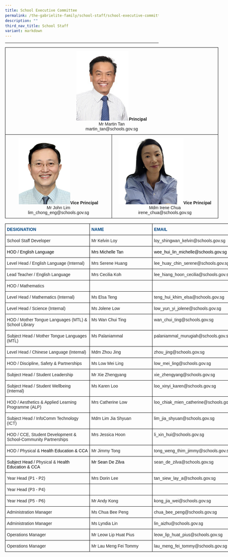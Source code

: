 ```yaml
---
title: School Executive Committee
permalink: /the-gabrielite-family/school-staff/school-executive-committee/
description: ""
third_nav_title: School Staff
variant: markdown
---
```

----

<style type="text/css">
.tg  {border-collapse:collapse;border-spacing:0;margin:0px auto;}
.tg td{border-color:black;border-style:solid;border-width:1px;font-family:Arial, sans-serif;font-size:14px;
  overflow:hidden;padding:10px 5px;word-break:normal;}
.tg th{border-color:black;border-style:solid;border-width:1px;font-family:Arial, sans-serif;font-size:14px;
  font-weight:normal;overflow:hidden;padding:10px 5px;word-break:normal;}
.tg .tg-baqh{text-align:center;vertical-align:top}
</style>
<table class="tg" style="undefined;table-layout: fixed; width: 700px">
<colgroup>
<col style="width: 350px">
<col style="width: 350px">
</colgroup>
<tbody>
  <tr>
    <td class="tg-baqh" colspan="2"><img src="/images/mrmartintan2.jpeg" style="width:25%"><span style="font-weight:bold">Principal</span><br>Mr Martin Tan<br>martin_tan@schools.gov.sg</td>
  </tr>
  <tr>
    <td class="tg-baqh"><img src="/images/John%20Lim.jpeg" style="width:50%"><span style="font-weight:bold">Vice Principal</span><br>Mr John Lim<br>lim_chong_eng@schools.gov.sg</td>
    <td class="tg-baqh"><img src="/images/Mdm_Chua__VP_.jpeg" style="width:63%"><span style="font-weight:bold">Vice Principal</span><br><span style="font-weight:400;font-style:normal">Mdm Irene Chua</span><br><span style="font-weight:400;font-style:normal">irene_chua@schools.gov.sg</span></td>
  </tr>
</tbody>
</table>

<br>

<style type="text/css">
.tg  {border-collapse:collapse;border-spacing:0;margin:0px auto;}
.tg td{border-color:black;border-style:solid;border-width:1px;font-family:Arial, sans-serif;font-size:14px;
  overflow:hidden;padding:10px 5px;word-break:normal;}
.tg th{border-color:black;border-style:solid;border-width:1px;font-family:Arial, sans-serif;font-size:14px;
  font-weight:normal;overflow:hidden;padding:10px 5px;word-break:normal;}
.tg .tg-vl7p{color:#222;text-align:left;vertical-align:middle}
.tg .tg-5x91{color:#004784;font-weight:bold;text-align:left;vertical-align:top}
.tg .tg-brl1{color:#222;text-align:left;vertical-align:top}
</style>
<table class="tg" style="undefined;table-layout: fixed; width: 808px">
<colgroup>
<col style="width: 278px">
<col style="width: 206px">
<col style="width: 324px">
</colgroup>
<tbody>
  <tr>
    <td class="tg-5x91">DESIGNATION</td>
    <td class="tg-5x91">NAME</td>
    <td class="tg-5x91">EMAIL</td>
  </tr>
  <tr>
    <td class="tg-brl1">School Staff Developer <br></td>
    <td class="tg-brl1"> Mr Kelvin Loy<br></td>
    <td class="tg-brl1"> loy_shingwan_kelvin@schools.gov.sg</td>
  </tr>
  
  <tr>
    <td class="tg-brl1"><span style="color:#000">HOD / English Language</span></td>
    <td class="tg-brl1"><span style="color:#000"> Mrs Michelle Tan</span></td>
    <td class="tg-brl1"><span style="color:#000"> wee_hui_lin_michelle@schools.gov.sg</span> <span style="color:#222;background-color:transparent"> </span></td>
  </tr>
  <tr>
    <td class="tg-brl1">Level Head / English Language (Internal)</td>
    <td class="tg-brl1"> Mrs Serene Huang</td>
    <td class="tg-brl1"> lee_huay_chin_serene@schools.gov.sg <br></td>
  </tr>
	<tr><td class="tg-brl1">Lead Teacher / English Language</td>
    <td class="tg-brl1"> Mrs Cecilia Koh</td>
    <td class="tg-brl1"> lee_hiang_hoon_cecilia@schools.gov.sg<br></td>
  </tr>
	 <tr>
    <td class="tg-brl1">HOD / Mathematics<br></td>
    <td class="tg-brl1"> </td>
    <td class="tg-brl1"> </td>
  </tr>
  <tr>
    <td class="tg-brl1">Level Head / Mathematics (Internal)<br></td>
    <td class="tg-brl1"> Ms Elsa Teng</td>
    <td class="tg-brl1"> teng_hui_khim_elsa@schools.gov.sg</td>
  </tr>
  <tr>
    <td class="tg-brl1">Level Head / Science (Internal)</td>
    <td class="tg-brl1"> Ms Jolene Low </td>
    <td class="tg-brl1"> low_yun_yi_jolene@schools.gov.sg</td>
  </tr>
  <tr>
    <td class="tg-brl1">HOD / Mother Tongue Languages (MTL)&nbsp;&amp; School Library&nbsp;</td>
    <td class="tg-brl1"> Ms Wan Chui Ting</td>
    <td class="tg-brl1"> wan_chui_ting@schools.gov.sg</td>
  </tr>
    <tr>
    <td class="tg-brl1">Subject Head / Mother Tongue Languages (MTL)</td>
    <td class="tg-brl1"> Ms Palaniammal</td>
    <td class="tg-brl1"> palaniammal_murugiah@schools.gov.sg</td>
  </tr>
	<tr>
    <td class="tg-brl1">Level Head / Chinese Language (Internal)</td>
    <td class="tg-brl1"> Mdm Zhou Jing</td>
    <td class="tg-brl1"> zhou_jing@schools.gov.sg</td>
  </tr>
  <tr>
    <td class="tg-brl1">HOD / Discipline, Safety &amp; Partnerships</td>
    <td class="tg-brl1"> Ms Low Mei Ling</td>
    <td class="tg-brl1"> low_mei_ling@schools.gov.sg</td>
  </tr>
  <tr>
    <td class="tg-brl1">Subject Head / Student Leadership</td>
    <td class="tg-brl1"> Mr Xie Zhengyang</td>
    <td class="tg-brl1"> xie_zhengyang@schools.gov.sg</td>
  </tr>
	<tr>
    <td class="tg-brl1">Subject Head / Student Wellbeing (Internal)</td>
    <td class="tg-brl1"> Ms Karen Loo </td>
    <td class="tg-brl1"> loo_xinyi_karen@schools.gov.sg</td>
  </tr>
  <tr>
    <td class="tg-brl1">HOD / Aesthetics &amp; Applied Learning Programme (ALP)</td>
    <td class="tg-brl1"> Mrs Catherine Low</td>
    <td class="tg-brl1"> loo_chiak_mien_catherine@schools.gov.sg</td>
  </tr>
  <tr>
    <td class="tg-brl1">Subject Head / InfoComm Technology (ICT)</td>
    <td class="tg-brl1"> Mdm Lim Jia Shyuan</td>
    <td class="tg-brl1"> lim_jia_shyuan@schools.gov.sg</td>
  </tr>
  <tr>
    <td class="tg-brl1">HOD / CCE, Student Development &amp; School-Community Partnerships</td>
    <td class="tg-brl1"> Mrs Jessica Hoon</td>
    <td class="tg-brl1"> li_xin_hui@schools.gov.sg</td>
  </tr>
  <tr>
    <td class="tg-brl1">HOD / Physical &amp; <span style="color:#000">Health Education &amp; CCA </span></td>
    <td class="tg-brl1"> Mr Jimmy Tong</td>
    <td class="tg-brl1"> tong_weng_thim_jimmy@schools.gov.sg</td>
  </tr>
  <tr>
    <td class="tg-brl1"><span style="color:#000">Subject Head / </span>Physical &amp; <span style="color:#000">Health Education &amp; CCA</span></td>
    <td class="tg-brl1"><span style="color:#000"> Mr Sean De Zilva</span><span style="color:#222;background-color:transparent"> </span></td>
    <td class="tg-brl1"> sean_de_zilva@schools.gov.sg</td>
  </tr>
  <tr>
    <td class="tg-brl1">Year Head (P1 - P2) <br></td>
    <td class="tg-brl1"> Mrs Dorin Lee<br></td>
    <td class="tg-brl1"> tan_siew_lay_a@schools.gov.sg</td>
  </tr>
  <tr>
    <td class="tg-brl1">Year Head (P3 - P4)<br></td>
    <td class="tg-brl1"></td>
    <td class="tg-brl1"></td>
  </tr>
  <tr>
    <td class="tg-brl1">Year Head (P5 - P6)<br></td>
    <td class="tg-brl1"> Mr Andy Kong</td>
    <td class="tg-brl1"> kong_jia_wei@schools.gov.sg</td>
  </tr>
  <tr>
    <td class="tg-brl1">Administration Manager</td>
    <td class="tg-brl1"> Ms Chua Bee Peng</td>
    <td class="tg-brl1"> chua_bee_peng@schools.gov.sg</td>
  </tr>
  <tr>
    <td class="tg-brl1">Administration Manager</td>
    <td class="tg-brl1"> Ms Lyndia Lin</td>
    <td class="tg-brl1"> lin_aizhu@schools.gov.sg </td>
  </tr>
  <tr>
    <td class="tg-brl1">Operations Manager</td>
    <td class="tg-vl7p"><span style="color:#222;background-color:transparent"> </span>Mr Leow Lip Huat Pius</td>
    <td class="tg-brl1"> leow_lip_huat_pius@schools.gov.sg<span style="color:#222;background-color:transparent"> </span></td>
  </tr>
  <tr>
    <td class="tg-brl1">Operations Manager<br></td>
    <td class="tg-brl1"> Mr Lau Meng Fei Tommy<br></td>
    <td class="tg-vl7p"><span style="color:#222;background-color:transparent"> </span>lau_meng_fei_tommy@schools.gov.sg<span style="color:#222;background-color:transparent"> </span></td>
  </tr>
</tbody>
</table>
